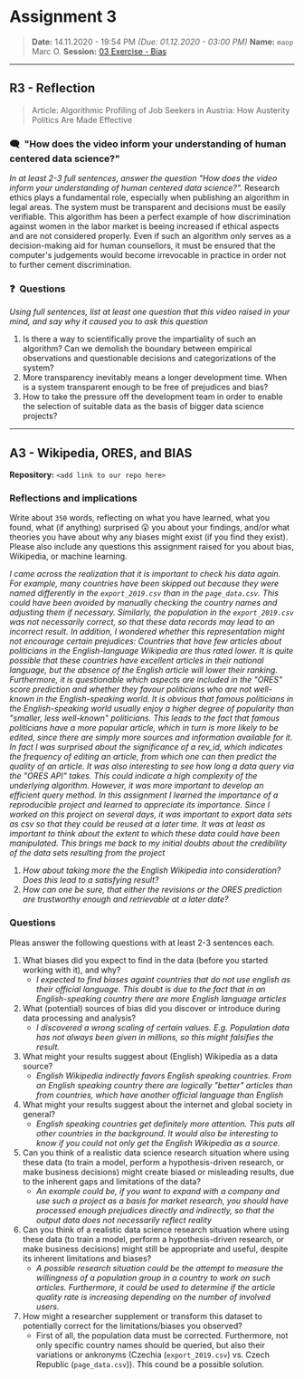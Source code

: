 # Assignment 3
> **Date:** 14.11.2020 - 19:54 PM *(Due: 01.12.2020 - 03:00 PM)*
> **Name:** `maop` Marc O.
> **Session:** [03 Exercise - Bias](https://github.com/FUB-HCC/hcds-winter-2020/wiki/03_exercise)   
----

## R3 - Reflection
> Article: Algorithmic Profiling of Job Seekers in Austria: How Austerity Politics Are Made Effective

### 🗨️&nbsp; "How does the video inform your understanding of human centered data science?"  
_In at least 2-3 full sentences, answer the question "How does the video inform your understanding of human centered data science?"._
Research ethics plays a fundamental role, especially when publishing an algorithm in legal areas. The system must be transparent and decisions must be easily verifiable. This algorithm has been a perfect example of how discrimination against women in the labor market is beeing increased if ethical aspects and  are not considered properly. Even if such an algorithm only serves as a decision-making aid for human counsellors, it must be ensured that the computer's judgements would become irrevocable in practice in order not to further cement discrimination.

### ❓&nbsp; Questions
_Using full sentences, list at least one question that this video raised in your mind, and say why it caused you to ask this question_

1. Is there a way to scientifically prove the impartiality of such an algorithm? Can we demolish the boundary between empirical observations and questionable decisions and categorizations of the system?
1. More transparency inevitably means a longer development time. When is a system transparent enough to be free of prejudices and bias? 
1. How to take the pressure off the development team in order to enable the selection of suitable data as the basis of bigger data science projects?

***

## A3 - Wikipedia, ORES, and BIAS

**Repository:** `<add link to our repo here>`

### Reflections and implications

Write about `350` words, reflecting on what you have learned, what you found, what (if anything) surprised 😲 you about your findings, and/or what theories you have about why any biases might exist (if you find they exist). Please also include any questions this assignment raised for you about bias, Wikipedia, or machine learning.


_I came across the realization that it is important to check his data again. For example, many countries have been skipped out because they were named differently in the `export_2019.csv` than in the `page_data.csv`. This could have been avoided by manually checking the country names and adjusting them if necessary. Similarly, the population in the `export_2019.csv` was not necessarily correct, so that these data records may lead to an incorrect result. In addition, I wondered whether this representation might not encourage certain prejudices: Countries that have few articles about politicians in the English-language Wikipedia are thus rated lower. It is quite possible that these countries have excellent articles in their national language, but the absence of the English article will lower their ranking.
Furthermore, it is questionable which aspects are included in the "ORES" score prediction and whether they favour politicians who are not well-known in the English-speaking world. It is obvious that famous politicians in the English-speaking world usually enjoy a higher degree of popularity than "smaller, less well-known" politicians. This leads to the fact that famous politicians have a more popular article, which in turn is more likely to be edited, since there are simply more sources and information available for it.
In fact I was surprised about the significance of a rev_id, which indicates the frequency of editing an article, from which one can then predict the quality of an article. It was also interesting to see how long a data query via the "ORES API" takes. This could indicate a high complexity of the underlying algorithm. However, it was more important to develop an efficient query method.
In this assignment I learned the importance of a reproducible project and learned to appreciate its importance. Since I worked on this project on several days, it was important to export data sets as csv so that they could be reused at a later time. It was at least as important to think about the extent to which these data could have been manipulated. This brings me back to my initial doubts about the credibility of the data sets resulting from the project_


1. _How about taking more the the English Wikipedia into consideration? Does this lead to a satisfying result?_
1. _How can one be sure, that either the revisions or the ORES prediction are trustworthy enough and retrievable at a later date?_

### Questions

Pleas answer the following questions with at least 2-3 sentences each.

1. What biases did you expect to find in the data (before you started working with it), and why?
    * _I expected to find biases againt countries that do not use english as their official language. This doubt is due to the fact that in an English-speaking country there are more English language articles_
1. What (potential) sources of bias did you discover or introduce during data processing and analysis?
    * _I discovered a wrong scaling of certain values. E.g. Population data has not always been given in millions, so this might falsifies the result._
1. What might your results suggest about (English) Wikipedia as a data source?
    * _English Wikipedia indirectly favors English speaking countries. From an English speaking country there are logically "better" articles than from countries, which have another official language than English_
1. What might your results suggest about the internet and global society in general?
    * _English speaking countries get definitely more attention. This puts all other countries in the background. It would also be interesting to know if you could not only get the English Wikipedia as a source._
1. Can you think of a realistic data science research situation where using these data (to train a model, perform a hypothesis-driven research, or make business decisions) might create biased or misleading results, due to the inherent gaps and limitations of the data?
    * _An example could be, if you want to expand with a company and use such a project as a basis for market research, you should have processed enough prejudices directly and indirectly, so that the output data does not necessarily reflect reality_
1. Can you think of a realistic data science research situation where using these data (to train a model, perform a hypothesis-driven research, or make business decisions) might still be appropriate and useful, despite its inherent limitations and biases?
    * _A possible research situation could be the attempt to measure the willingness of a population group in a country to work on such articles. Furthermore, it could be used to determine if the article quality rate is increasing depending on the number of involved users._
1. How might a researcher supplement or transform this dataset to potentially correct for the limitations/biases you observed?
    * First of all, the population data must be corrected. Furthermore, not only specific country names should be queried, but also their variations or ankronyms (Czechia (`export_2019.csv`) vs. Czech Republic (`page_data.csv`)). This cound be a possible solution.
